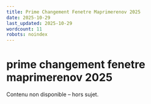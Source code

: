 ```yaml
---
title: Prime Changement Fenetre Maprimerenov 2025
date: 2025-10-29
last_updated: 2025-10-29
wordcount: 11
robots: noindex
---
```


# prime changement fenetre maprimerenov 2025

Contenu non disponible – hors sujet.